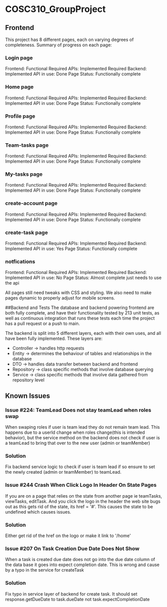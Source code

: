# COSC310_GroupProject

## Frontend
This project has 8 different pages, each on varying degrees of completeness.
Summary of progress on each page:

### Login page
Frontend: Functional
Required APIs: Implemented
Required Backend: Implemented
API in use: Done
Page Status: Functionally complete

### Home page
Frontend: Functional
Required APIs: Implemented
Required Backend: Implemented
API in use: Done
Page Status: Functionally complete

### Profile page
Frontend: Functional
Required APIs: Implemented
Required Backend: Implemented
API in use: Done
Page Status: Functionally complete

### Team-tasks page
Frontend: Functional
Required APIs: Implemented
Required Backend: Implemented
API in use: Done
Page Status: Functionally complete

### My-tasks page
Frontend: Functional
Required APIs: Implemented
Required Backend: Implemented
API in use: Done
Page Status: Functionally complete

### create-account page
Frontend: Functional
Required APIs: Implemented
Required Backend: Implemented
API in use: Done
Page Status: Functionally complete

### create-task page
Frontend: Functional
Required APIs: Implemented
Required Backend: Implemented
API in use: Yes
Page Status: Functionally complete

### notfications
Frontend: Functional
Required APIs: Implemented
Required Backend: Implemented
API in use: No
Page Status: Almost complete just needs to use the api

All pages still need tweaks with CSS and styling. We also need to make pages dynamic to properly adjust for mobile screens.

##Backend and Tests
The database and backend powering frontend are both fully complete, and have their functionality tested by 213 unit tests, as well as continuous integration that runs these tests each time the project has a pull request or a push to main.

The backend is split into 5 different layers, each with their own uses, and all have been fully implemented. These layers are:
- Controller -> handles http requests
- Entity -> determines the behaviour of tables and relationships in the database
- DTO -> handles data transfer between backend and frontend
- Repository -> class specific methods that involve database querying
- Service -> class specific methods that involve data gathered from repository level

## Known Issues

### Issue #224: TeamLead Does not stay teamLead when roles swap 
When swaping roles if user is team lead they do not remain team lead. This happens due to a userId change when roles change(this is intended behavior), but the service method on the backend does not check if user is a teamLead to bring that over to the new user (admin or teamMember) 
### Solution
Fix backend service logic to check if user is team lead if so ensure to set the newly created (admin or teamMember) to teamLead.

### Issue #244 Crash When Click Logo In Header On State Pages
If you are on a page that relies on the state from another page ie teamTasks, viewTasks, editTask. And you click the logo in the header the web site bugs out as this gets rid of the state, its href = '#'. This causes the state to be undefined which causes issues.
### Solution
Either get rid of the href on the logo or make it link to '/home'

### Issue #207 On Task Creation Due Date Does Not Show
When a task is created due date does not go into the due date column of the data base it goes into expect completion date. This is wrong and cause by a typo in the service for createTask
### Solution
Fix typo in service layer of backend for create task. It should set response.getDueDate to task.dueDate not task.expectCompletionDate



